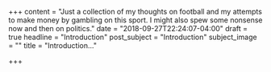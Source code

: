 +++
content = "Just a collection of my thoughts on football and my attempts to make money by gambling on this sport. I might also spew some nonsense now and then on politics."
date = "2018-09-27T22:24:07-04:00"
draft = true
headline = "Introduction"
post_subject = "Introduction"
subject_image = ""
title = "Introduction..."

+++
